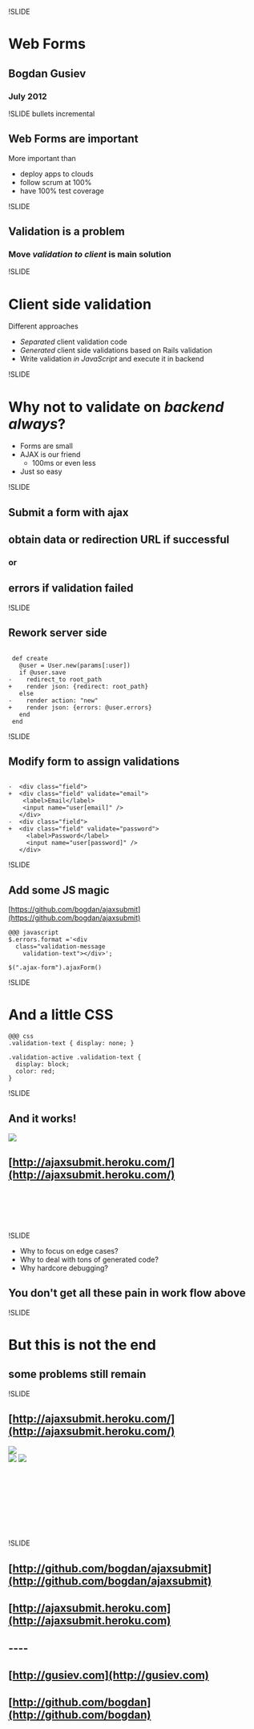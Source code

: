 
!SLIDE 

# Web Forms
## Bogdan Gusiev
### July 2012

!SLIDE bullets incremental

## Web Forms **are important**

More important than 

* deploy apps to clouds
* follow scrum at 100% 
* have 100% test coverage


<!--!SLIDE -->

<!--# *New web forms* **requirements**-->

<!--* Submit with ajax-->
<!--* Small amount of fields-->
<!--* Inline validation -->
<!--* Agile process (more features per second)-->

!SLIDE 

## **Validation** is a problem

### Move *validation to client* is main solution

!SLIDE 

# Client side validation

Different approaches

* *Separated* client validation code
* *Generated* client side validations based on Rails validation
* Write validation *in JavaScript* and execute it in backend

<!--!SLIDE -->

<!--# Why like this?-->

<!--* **No way** to make 100% reusable-->
<!--* Huge **complexity**-->
<!--* Tons of **bugs**-->

!SLIDE 

# Why not to validate on *backend always*?

* Forms are small
* AJAX is our friend
  * 100ms or even less
* Just so easy


!SLIDE 

## Submit a form with ajax  

## obtain data or redirection URL if successful 

### or

## errors if validation failed

!SLIDE 

## Rework server side

<pre><code>
 def create
   @user = User.new(params[:user])
   if @user.save
<span class="diff remove">-    redirect_to root_path</span>
<span class="diff add">+    render json: {redirect: root_path}</span>
   else
<span class="diff remove">-    render action: "new"</span>
<span class="diff add">+    render json: {errors: @user.errors}</span>
   end
 end</code></pre>

!SLIDE 


## Modify form to assign validations

<pre><code>
<span class="diff remove">-  &lt;div class="field"&gt;</span>
<span class="diff add">+  &lt;div class="field" validate="email"&gt;</span>
    &lt;label&gt;Email&lt;/label&gt;
    &lt;input name="user[email]" /&gt;
   &lt;/div&gt;
<span class="diff remove">-  &lt;div class="field"&gt;</span>
<span class="diff add">+  &lt;div class="field" validate="password"&gt;</span>
     &lt;label&gt;Password&lt;/label&gt;
     &lt;input name="user[password]" /&gt;
   &lt;/div&gt;
</code></pre>


!SLIDE 

## Add some JS magic

[https://github.com/bogdan/ajaxsubmit](https://github.com/bogdan/ajaxsubmit)

    @@@ javascript
    $.errors.format ='<div 
      class="validation-message 
        validation-text"></div>';

    $(".ajax-form").ajaxForm()

!SLIDE 

# And a little CSS

    @@@ css
    .validation-text { display: none; }

    .validation-active .validation-text {
      display: block;
      color: red;
    }

!SLIDE 

## And it works!

<img src="/image/works.png"/>

## [http://ajaxsubmit.heroku.com/](http://ajaxsubmit.heroku.com/)
<br/>
<br/>
<br/>
<br/>

!SLIDE 

* Why to focus on edge cases? 
* Why to deal with tons of generated code?
* Why hardcore debugging?

## You don't get all these pain in work flow above


!SLIDE 

# But this is not the end

## some problems still remain

<!--!SLIDE -->

<!--# Inline validation -->
<!--# require *good formatting*-->
<!--# which yield-->
<!--# **DESIGN/CSS overhead**-->

<!--!SLIDE -->

<!--# DESIGN/CSS overhead-->

<!--* Design:-->
  <!--* **Errors overlaps** page content-->
  <!--* **Form jump around** when validation appears-->
  <!--* Different errors layout-->
<!--* CSS:-->
  <!--* input, select, textarea-->
  <!--* Implement a beauty of the design-->




!SLIDE 

## [http://ajaxsubmit.heroku.com/](http://ajaxsubmit.heroku.com/)

<img src="/image/pointer.png"/>
<br/>
<img src="/image/works.png"/>
<img src="/image/mailtrap.png"/>
<br/>
<br/>
<br/>
<br/>
<br/>
<br/>
<br/>
<br/>
<br/>



!SLIDE 

## [http://github.com/bogdan/ajaxsubmit](http://github.com/bogdan/ajaxsubmit)

## [http://ajaxsubmit.heroku.com](http://ajaxsubmit.heroku.com)


## ----

## [http://gusiev.com](http://gusiev.com)

## [http://github.com/bogdan](http://github.com/bogdan)


